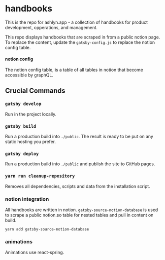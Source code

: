 # handbooks

This is the repo for ashlyn.app - a collection of handbooks for product development, opperations, and management.

This repo displays handbooks that are scraped in from a public notion page. To replace the content, update the `gatsby-config.js` to replace the notion config table.

#### notion config
The notion config table, is a table of all tables in notion that become accessible by graphQL.


## Crucial Commands


### `gatsby develop`

Run in the project locally.

### `gatsby build`

Run a production build into `./public`. The result is ready to be put on any static hosting you prefer.

### `gatsby deploy`

Run a production build into `./public` and publish the site to GitHub pages.

### `yarn run cleanup-repository`

Removes all dependencies, scripts and data from the installation script.


### notion integration

All handbooks are written in notion. `gatsby-source-notion-database` is used to scrape a public notion.so table for nested tables and pull in content on build.

`yarn add gatsby-source-notion-database`

### animations
Animations use react-spring. 
